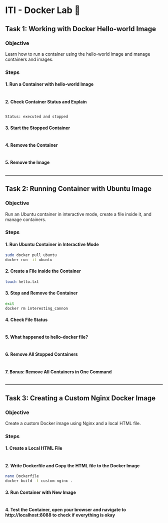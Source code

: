 # ITI - Docker Lab 🐋

## Task 1: Working with Docker Hello-world Image
### Objective
Learn how to run a container using the hello-world image and manage containers and images.

### Steps
#### 1. Run a Container with hello-world Image
```bash  sudo docker run hello-world
```
#### 2. Check Container Status and Explain
```bash docker ps
```
    Status: executed and stopped
#### 3. Start the Stopped Container
```bash docker start amazing_bose
```
#### 4. Remove the Container
```bash docker rm amazing_bose
```
#### 5. Remove the Image
```bash docker rmi hello-world
```
---

## Task 2: Running Container with Ubuntu Image
### Objective
Run an Ubuntu container in interactive mode, create a file inside it, and manage containers.

### Steps
#### 1. Run Ubuntu Container in Interactive Mode
```bash
sudo docker pull ubuntu
docker run -it ubuntu
```
#### 2. Create a File inside the Container
```bash
touch hello.txt
```
#### 3. Stop and Remove the Container
```bash
exit
docker rm interesting_cannon
```
#### 4. Check File Status
```bash not found
```
#### 5. What happened to hello-docker file?
```bash removed
```
#### 6. Remove All Stopped Containers
```bash docker container prune y
```
#### 7. Bonus: Remove All Containers in One Command
```bash docker rm $(docker ps -aq)
```

---
## Task 3: Creating a Custom Nginx Docker Image
### Objective
Create a custom Docker image using Nginx and a local HTML file.

### Steps
#### 1. Create a Local HTML File
```bash nano index.html
```
#### 2. Write Dockerfile and Copy the HTML file to the Docker Image
```bash
nano Dockerfile
docker build -t custom-nginx .
```
#### 3. Run Container with New Image
```bash custom-nginx
```

#### 4. Test the Container, open your browser and navigate to http://localhost:8088 to check if everything is okay
```bash Works fine
```

